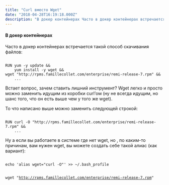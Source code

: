 ```yaml
---
title: "Curl вместо Wget"
date: "2018-04-28T16:19:18.000Z"
description: "В докер контейнерах Часто в докер контейнерах встречается такой способ скачивания файлов:   RUN yum -y update &&     yum install"
---
```


<h4 id="-">В докер контейнерах</h4><p>Часто в докер контейнерах встречается такой способ скачивания файлов:</p><pre><code class="language-bash">
RUN yum -y update &amp;&amp;
    yum install -y wget &amp;&amp;
wget "http://rpms.famillecollet.com/enterprise/remi-release-7.rpm" &amp;&amp;
    ...</code></pre><p>Встает вопрос, зачем ставить лишний инструмент? Wget легко и просто можно заменить идущим из коробки curl’ом (ну не всегда идущим, но шанс того, что он есть выше чем у того же wget).</p><p>То что написано выше можно заменить следующей строкой:</p><pre><code class="language-bash">
RUN curl -O "http://rpms.famillecollet.com/enterprise/remi-release-7.rpm" &amp;&amp;
    ...</code></pre><p>Ну а если вы работаете в системе где нет wget, но , по каким-то причинам, вам нужен wget, вы можете создать себе такой алиас (как вариант):</p><pre><code class="language-bash">
echo 'alias wget="curl -O"' &gt;&gt; ~/.bash_profile

wget "http://rpms.famillecollet.com/enterprise/remi-release-7.rpm"
</code></pre><p></p>


